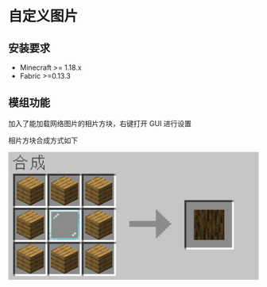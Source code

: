 # 自定义图片

## 安装要求

- Minecraft >= 1.18.x
- Fabric >=0.13.3

## 模组功能

加入了能加载网络图片的相片方块，右键打开 GUI 进行设置

相片方块合成方式如下

![avatar](crafting.jpg)